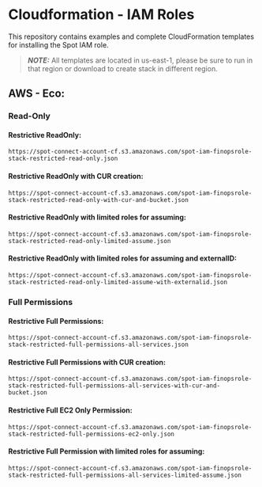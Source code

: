 # Cloudformation - IAM Roles

This repository contains examples and complete CloudFormation templates for installing the Spot IAM role.

> **_NOTE:_**  All templates are located in us-east-1, please be sure to run in that region or download to create stack in different region.
>

## AWS - Eco:
### Read-Only
#### Restrictive ReadOnly:
```
https://spot-connect-account-cf.s3.amazonaws.com/spot-iam-finopsrole-stack-restricted-read-only.json
```
#### Restrictive ReadOnly with CUR creation:
```
https://spot-connect-account-cf.s3.amazonaws.com/spot-iam-finopsrole-stack-restricted-read-only-with-cur-and-bucket.json
```
#### Restrictive ReadOnly with limited roles for assuming:
```
https://spot-connect-account-cf.s3.amazonaws.com/spot-iam-finopsrole-stack-restricted-read-only-limited-assume.json
```
#### Restrictive ReadOnly with limited roles for assuming and externalID:
```
https://spot-connect-account-cf.s3.amazonaws.com/spot-iam-finopsrole-stack-restricted-read-only-limited-assume-with-externalid.json
```

### Full Permissions
#### Restrictive Full Permissions:
```
https://spot-connect-account-cf.s3.amazonaws.com/spot-iam-finopsrole-stack-restricted-full-permissions-all-services.json
```
#### Restrictive Full Permissions with CUR creation:
```
https://spot-connect-account-cf.s3.amazonaws.com/spot-iam-finopsrole-stack-restricted-full-permissions-all-services-with-cur-and-bucket.json
```
#### Restrictive Full EC2 Only Permission:
```
https://spot-connect-account-cf.s3.amazonaws.com/spot-iam-finopsrole-stack-restricted-full-permissions-ec2-only.json
```
#### Restrictive Full Permission with limited roles for assuming:
```
https://spot-connect-account-cf.s3.amazonaws.com/spot-iam-finopsrole-stack-restricted-full-permissions-all-services-limited-assume.json
```
